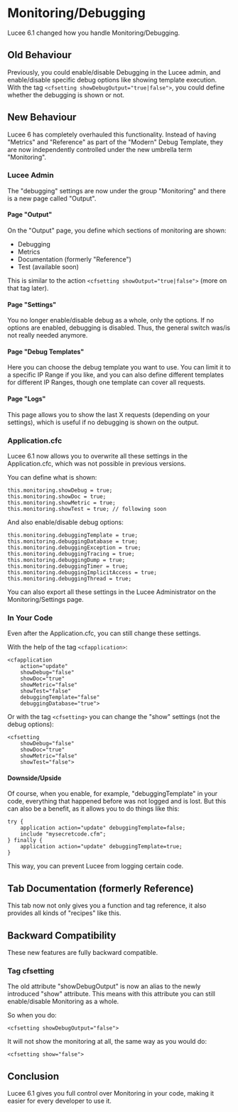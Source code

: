 <!--
{
  "title": "Monitoring/Debugging",
  "id": "monitoring-debugging",
  "since": "6.1",
  "description": "Learn about the changes in Lucee 6.1 regarding Monitoring and Debugging. Understand the old and new behavior, and how to configure the settings in Lucee Admin and Application.cfc.",
  "keywords": [
    "monitoring",
    "debugging",
    "admin",
    "Application.cfc",
    "cfsetting",
    "debug",
    "showdebugoutput",
    "cfapplication"
  ]
}
-->
# Monitoring/Debugging

Lucee 6.1 changed how you handle Monitoring/Debugging.

## Old Behaviour
Previously, you could enable/disable Debugging in the Lucee admin, and enable/disable specific debug options like showing template execution. With the tag `<cfsetting showDebugOutput="true|false">`, you could define whether the debugging is shown or not.

## New Behaviour
Lucee 6 has completely overhauled this functionality. Instead of having "Metrics" and "Reference" as part of the "Modern" Debug Template, they are now independently controlled under the new umbrella term "Monitoring".

### Lucee Admin
The "debugging" settings are now under the group "Monitoring" and there is a new page called "Output".

#### Page "Output"
On the "Output" page, you define which sections of monitoring are shown:
- Debugging
- Metrics
- Documentation (formerly "Reference")
- Test (available soon)

This is similar to the action `<cfsetting showOutput="true|false">` (more on that tag later).

#### Page "Settings"
You no longer enable/disable debug as a whole, only the options. If no options are enabled, debugging is disabled. Thus, the general switch was/is not really needed anymore.

#### Page "Debug Templates"
Here you can choose the debug template you want to use. You can limit it to a specific IP Range if you like, and you can also define different templates for different IP Ranges, though one template can cover all requests.

#### Page "Logs"
This page allows you to show the last X requests (depending on your settings), which is useful if no debugging is shown on the output.

### Application.cfc
Lucee 6.1 now allows you to overwrite all these settings in the Application.cfc, which was not possible in previous versions.

You can define what is shown:
```lucee
this.monitoring.showDebug = true;
this.monitoring.showDoc = true;
this.monitoring.showMetric = true;
this.monitoring.showTest = true; // following soon
```

And also enable/disable debug options:
```lucee
this.monitoring.debuggingTemplate = true;
this.monitoring.debuggingDatabase = true;
this.monitoring.debuggingException = true;
this.monitoring.debuggingTracing = true;
this.monitoring.debuggingDump = true;
this.monitoring.debuggingTimer = true;
this.monitoring.debuggingImplicitAccess = true;
this.monitoring.debuggingThread = true;
```

You can also export all these settings in the Lucee Administrator on the Monitoring/Settings page.

### In Your Code
Even after the Application.cfc, you can still change these settings.

With the help of the tag `<cfapplication>`:
```lucee
<cfapplication 
    action="update" 
    showDebug="false"
    showDoc="true"
    showMetric="false"
    showTest="false"
    debuggingTemplate="false"
    debuggingDatabase="true">
```

Or with the tag `<cfsetting>` you can change the "show" settings (not the debug options):
```lucee
<cfsetting 
    showDebug="false"
    showDoc="true"
    showMetric="false"
    showTest="false">
```

#### Downside/Upside
Of course, when you enable, for example, "debuggingTemplate" in your code, everything that happened before was not logged and is lost. But this can also be a benefit, as it allows you to do things like this:
```lucee
try {
    application action="update" debuggingTemplate=false;
    include "mysecretcode.cfm";
} finally {
    application action="update" debuggingTemplate=true;
}
```

This way, you can prevent Lucee from logging certain code.

## Tab Documentation (formerly Reference)
This tab now not only gives you a function and tag reference, it also provides all kinds of "recipes" like this.

## Backward Compatibility
These new features are fully backward compatible.

### Tag cfsetting
The old attribute "showDebugOutput" is now an alias to the newly introduced "show" attribute. This means with this attribute you can still enable/disable Monitoring as a whole.

So when you do:
```lucee
<cfsetting showDebugOutput="false">
```
It will not show the monitoring at all, the same way as you would do:
```lucee
<cfsetting show="false">
```

## Conclusion
Lucee 6.1 gives you full control over Monitoring in your code, making it easier for every developer to use it.
